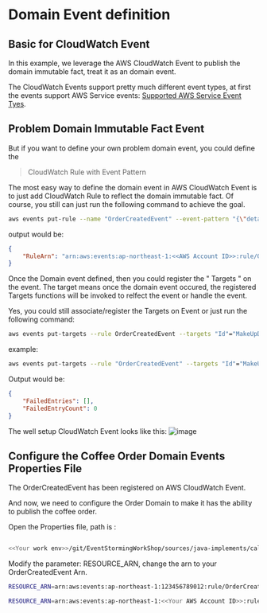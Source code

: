 # Domain Event definition

## Basic for CloudWatch Event

In this example, we leverage the AWS CloudWatch Event to publish the domain immutable fact, treat it as an domain event.

The CloudWatch Events support pretty much different event types, at first the events support AWS Service events:
[Supported AWS Service Event Tyes](https://docs.aws.amazon.com/AmazonCloudWatch/latest/events/EventTypes.html).

## Problem Domain Immutable Fact Event

But if you want to define your own problem domain event, you could define the
> CloudWatch Rule with Event Pattern

The most easy way to define the domain event in AWS CloudWatch Event is to just add CloudWatch Rule to reflect the domain immutable fact. Of course, you still can just run the following command to achieve the goal.

```bash
aws events put-rule --name "OrderCreatedEvent" --event-pattern "{\"detail-type\": [ \"customevent\" ],\"source\": [\"solid.humank.eventstormingddd\"]}"
```

output would be:

```json
{
    "RuleArn": "arn:aws:events:ap-northeast-1:<<AWS Account ID>>:rule/OrderCreatedEvent"
}
```

Once the Domain event defined, then you could register the " Targets " on the event. The target means once the domain event occured, the registered Targets functions will be invoked to relfect the event or handle the event.

Yes, you could still associate/register the Targets on Event or just run the following command:

```bash
aws events put-targets --rule OrderCreatedEvent --targets "Id"="MakeUpDomain", "Arn"="<<Your AWS Lambda Function which is responsbile for the Barista makeup coffee for the incoming coffee order>>"
```

example:

```bash
aws events put-targets --rule "OrderCreatedEvent" --targets "Id"="MakeUpDomain","Arn"="arn:aws:lambda:ap-northeast-1:123456789012:function:BaristaHello"

```

Output would be:

```json
{
    "FailedEntries": [],
    "FailedEntryCount": 0
}
```

The well setup CloudWatch Event looks like this:
![image](/documents/images/OrderCreatedEvent-setup.png)

## Configure the Coffee Order Domain Events Properties File

The OrderCreatedEvent has been registered on AWS CloudWatch Event. 

And now, we need to configure the Order Domain to make it has the ability to publish the coffee order.

Open the Properties file, path is : 

```bash

<<Your work env>>/git/EventStormingWorkShop/sources/java-implements/callcarbar-coffee-order/src/main/resources/cloudwatchevents.properties
```

Modify the parameter: RESOURCE_ARN, change the arn to your OrderCreatedEvent Arn.

```bash
RESOURCE_ARN=arn:aws:events:ap-northeast-1:123456789012:rule/OrderCreatedEvent

RESOURCE_ARN=arn:aws:events:ap-northeast-1:<<Your AWS Account ID>>:rule/OrderCreatedEvent
```
